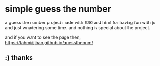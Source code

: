 # simple guess the number
a guess the number project made with ES6 and html for having fun with js and just wnadering some time. 
and nothing is special about the project.

and if you want to see the page then,
 https://tahmidjihan.github.io/guessthenum/
## :) thanks

